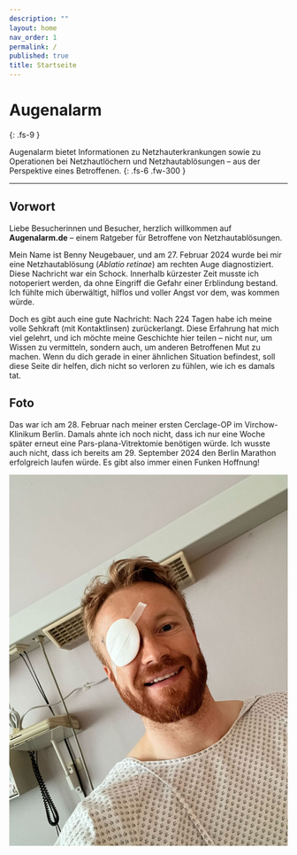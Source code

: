 ```yaml
---
description: ""
layout: home
nav_order: 1
permalink: /
published: true
title: Startseite
---
```


# Augenalarm
{: .fs-9 }

Augenalarm bietet Informationen zu Netzhauterkrankungen sowie zu Operationen bei Netzhautlöchern und Netzhautablösungen – aus der Perspektive eines Betroffenen.
{: .fs-6 .fw-300 }

---

## Vorwort

Liebe Besucherinnen und Besucher, herzlich willkommen auf **Augenalarm.de** – einem Ratgeber für Betroffene von Netzhautablösungen.

Mein Name ist Benny Neugebauer, und am 27. Februar 2024 wurde bei mir eine Netzhautablösung (_Ablatio retinae_) am rechten Auge diagnostiziert. Diese Nachricht war ein Schock. Innerhalb kürzester Zeit musste ich notoperiert werden, da ohne Eingriff die Gefahr einer Erblindung bestand. Ich fühlte mich überwältigt, hilflos und voller Angst vor dem, was kommen würde.

Doch es gibt auch eine gute Nachricht: Nach 224 Tagen habe ich meine volle Sehkraft (mit Kontaktlinsen) zurückerlangt. Diese Erfahrung hat mich viel gelehrt, und ich möchte meine Geschichte hier teilen – nicht nur, um Wissen zu vermitteln, sondern auch, um anderen Betroffenen Mut zu machen. Wenn du dich gerade in einer ähnlichen Situation befindest, soll diese Seite dir helfen, dich nicht so verloren zu fühlen, wie ich es damals tat.

## Foto

Das war ich am 28. Februar nach meiner ersten Cerclage-OP im Virchow-Klinikum Berlin. Damals ahnte ich noch nicht, dass ich nur eine Woche später erneut eine Pars-plana-Vitrektomie benötigen würde. Ich wusste auch nicht, dass ich bereits am 29. September 2024 den Berlin Marathon erfolgreich laufen würde. Es gibt also immer einen Funken Hoffnung! 

![Benny im Krankenhaus](./photos/benny-krankenhaus.jpeg)
